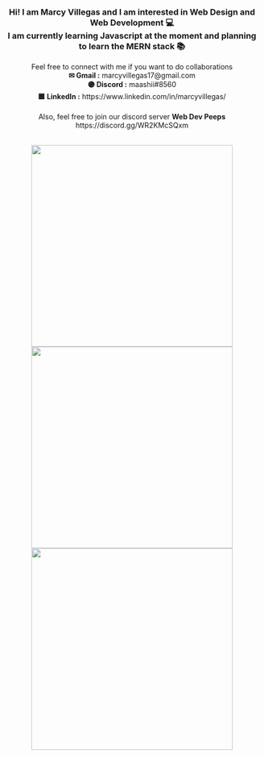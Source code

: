 <div align="center" >
<h3> Hi! I am Marcy Villegas and I am interested in Web Design and Web Development 💻 <br>
  I am currently learning Javascript at the moment and planning to learn the MERN stack 📚</h3>
  <p>Feel free to connect with me if you want to do collaborations <br>
    <b>✉ Gmail :</b> marcyvillegas17@gmail.com <br>
    <b>🟣 Discord :</b> maashii#8560 <br>
    <b>🟦 LinkedIn :</b> https://www.linkedin.com/in/marcyvillegas/ <br><br>
    Also, feel free to join our discord server <b>Web Dev Peeps </></b> <br>
    https://discord.gg/WR2KMcSQxm
  </p>
</div>
  
<br>
<div align="center">
<img width="400" src="https://github-readme-stats.vercel.app/api?username=marcyvillegas&theme=shades-of-purple&show_icons=true&hide_border=true&count_private=true" style="max-width: 100%;">
<img width="400" src="https://github-readme-streak-stats.herokuapp.com/?user=marcyvillegas&theme=shades-of-purple&hide_border=true" style="max-width: 100%;">
<img width="400" src="https://github-readme-stats.vercel.app/api/top-langs/?username=marcyvillegas&theme=shades-of-purple&show_icons=true&hide_border=true&layout=compact" style="max-width: 100%;">
</div>

